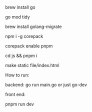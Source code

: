 brew install go

go mod tidy

brew install golang-migrate

npm i -g corepack

corepack enable pnpm

cd js && pnpm i

make static file/index.html

How to run:

backend:
go run main.go or just go-dev

front end:

pnpm run dev


